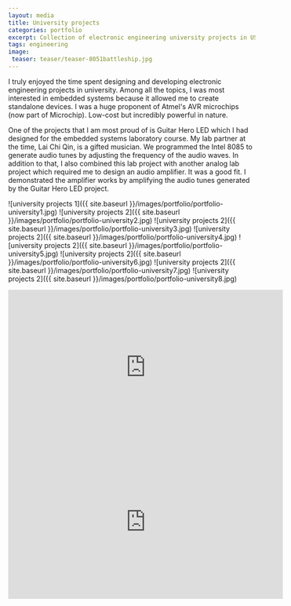 ```yaml
---
layout: media
title: University projects
categories: portfolio
excerpt: Collection of electronic engineering university projects in USM.
tags: engineering
image:
 teaser: teaser/teaser-8051battleship.jpg
---
```


I truly enjoyed the time spent designing and developing electronic engineering projects in university. Among all the topics, I was most interested in embedded systems because it allowed me to create standalone devices. I was a huge proponent of Atmel's AVR microchips (now part of Microchip). Low-cost but incredibly powerful in nature. 

One of the projects that I am most proud of is Guitar Hero LED which I had designed for the embedded systems laboratory course. My lab partner at the time, Lai Chi Qin, is a gifted musician. We programmed the Intel 8085 to generate audio tunes by adjusting the frequency of the audio waves. In addition to that, I also combined this lab project with another analog lab project which required me to design an audio amplifier. It was a good fit. I demonstrated the amplifier works by amplifying the audio tunes generated by the Guitar Hero LED project.

![university projects 1]({{ site.baseurl }}/images/portfolio/portfolio-university1.jpg)
![university projects 2]({{ site.baseurl }}/images/portfolio/portfolio-university2.jpg)
![university projects 2]({{ site.baseurl }}/images/portfolio/portfolio-university3.jpg)
![university projects 2]({{ site.baseurl }}/images/portfolio/portfolio-university4.jpg)
![university projects 2]({{ site.baseurl }}/images/portfolio/portfolio-university5.jpg)
![university projects 2]({{ site.baseurl }}/images/portfolio/portfolio-university6.jpg)
![university projects 2]({{ site.baseurl }}/images/portfolio/portfolio-university7.jpg)
![university projects 2]({{ site.baseurl }}/images/portfolio/portfolio-university8.jpg)

<iframe width="560" height="315" src="https://www.youtube.com/embed/keulTdDL8sQ" title="YouTube video player" frameborder="0" allow="accelerometer; autoplay; clipboard-write; encrypted-media; gyroscope; picture-in-picture" allowfullscreen></iframe>

<iframe width="560" height="315" src="https://www.youtube.com/embed/HcNeHko9rUs" title="YouTube video player" frameborder="0" allow="accelerometer; autoplay; clipboard-write; encrypted-media; gyroscope; picture-in-picture" allowfullscreen></iframe>